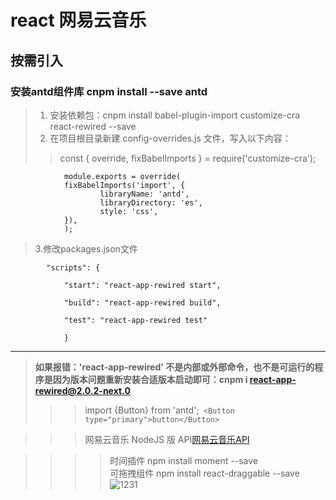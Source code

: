# react 网易云音乐

## 按需引入
   ### 安装antd组件库  cnpm install --save antd
> 1. 安装依赖包：cnpm install babel-plugin-import customize-cra react-rewired --save
> 2. 在项目根目录新建 config-overrides.js 文件，写入以下内容：
>> const { override, fixBabelImports } = require('customize-cra'); 

                module.exports = override(
                fixBabelImports('import', {
                        libraryName: 'antd',
                        libraryDirectory: 'es',
                        style: 'css',
                }),
                );    
>3.修改packages.json文件

            "scripts": {

                "start": "react-app-rewired start",

                "build": "react-app-rewired build",

                "test": "react-app-rewired test"

                }
--------------------------------
>**如果报错：'react-app-rewired' 不是内部或外部命令，也不是可运行的程序是因为版本问题重新安装合适版本启动即可：cnpm i react-app-rewired@2.0.2-next.0**   
>>>   import {Button}  from 'antd';` <Button type="primary">button</Button>`

>>>  网易云音乐 NodeJS 版 API[网易云音乐API](https://neteasecloudmusicapi.vercel.app/#/ "网易云音乐API") 

>>>>时间插件 npm install moment --save <br/>
>>>>可拖拽组件 npm install react-draggable --save
![1231](https://raw.githubusercontent.com/zy1280063347/image/main/react/img1.jpg "主图")
